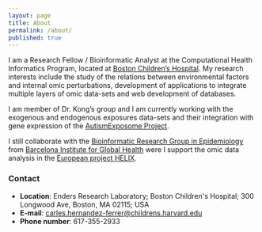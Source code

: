 ```yaml
---
layout: page
title: About
permalink: /about/
published: true
---
```


I am a Research Fellow / Bioinformatic Analyst at the Computational Health Informatics Program, located at [Boston Children’s Hospital](www.childrenshospital.org). My research interests include the study of the relations between environmental factors and internal omic perturbations, development of applications to integrate multiple layers of omic data-sets and web development of databases.

I am member of Dr. Kong’s group and I am currently working with the exogenous and endogenous exposures data-sets and their integration with gene expression of the [AutismExposome Project](http://autismexposome.org/).

I still collaborate with the [Bioinformatic Research Group in Epidemiology](http://brge.isglobal.org/) from [Barcelona Institute for Global Health](https://www.isglobal.org/) were I support the omic data analysis in the [European project HELIX](http://www.projecthelix.eu/).

### Contact

* __Location__: Enders Research Laboratory; Boston Children's Hospital; 300 Longwood Ave, Boston, MA 02115; USA
* __E-mail__: carles.hernandez-ferrer@childrens.harvard.edu
* __Phone number__: 617-355-2933
